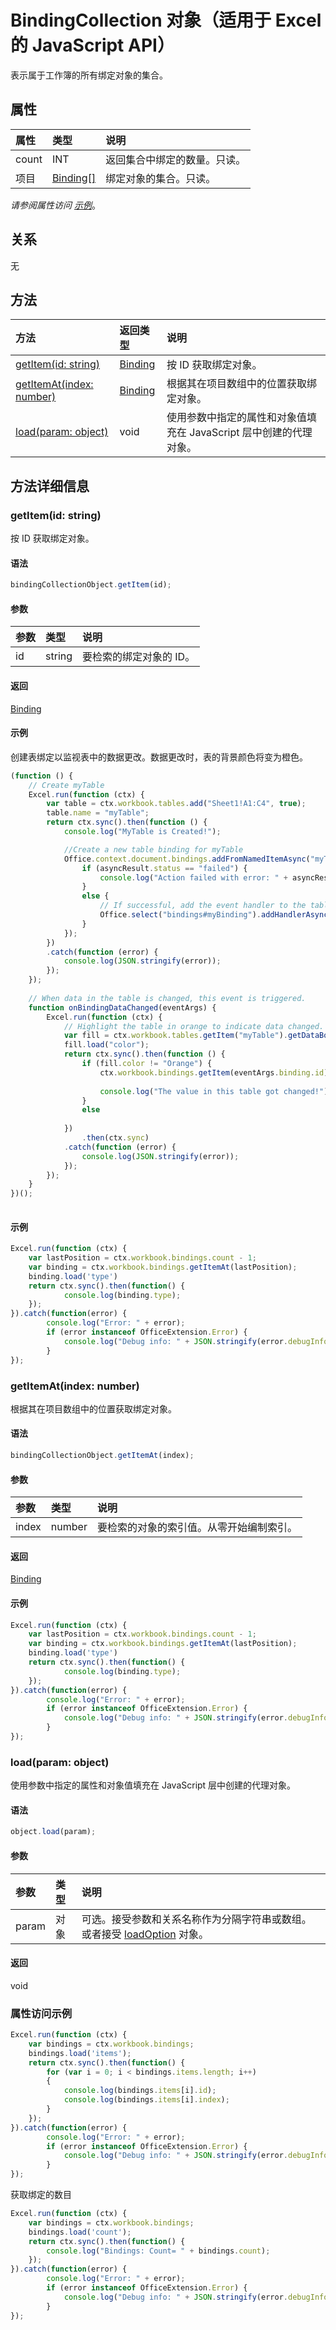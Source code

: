 # <a name="bindingcollection-object-(javascript-api-for-excel)"></a>BindingCollection 对象（适用于 Excel 的 JavaScript API）

表示属于工作簿的所有绑定对象的集合。

## <a name="properties"></a>属性

| 属性     | 类型   |说明
|:---------------|:--------|:----------|
|count|INT|返回集合中绑定的数量。只读。|
|项目|[Binding[]](binding.md)|绑定对象的集合。只读。|

_请参阅属性访问 [示例](#property-access-examples)_。

## <a name="relationships"></a>关系
无


## <a name="methods"></a>方法

| 方法           | 返回类型    |说明|
|:---------------|:--------|:----------|
|[getItem(id: string)](#getitemid-string)|[Binding](binding.md)|按 ID 获取绑定对象。|
|[getItemAt(index: number)](#getitematindex-number)|[Binding](binding.md)|根据其在项目数组中的位置获取绑定对象。|
|[load(param: object)](#loadparam-object)|void|使用参数中指定的属性和对象值填充在 JavaScript 层中创建的代理对象。|

## <a name="method-details"></a>方法详细信息


### <a name="getitem(id:-string)"></a>getItem(id: string)
按 ID 获取绑定对象。

#### <a name="syntax"></a>语法
```js
bindingCollectionObject.getItem(id);
```

#### <a name="parameters"></a>参数
| 参数    | 类型   |说明|
|:---------------|:--------|:----------|
|id|string|要检索的绑定对象的 ID。|

#### <a name="returns"></a>返回
[Binding](binding.md)

#### <a name="examples"></a>示例

创建表绑定以监视表中的数据更改。数据更改时，表的背景颜色将变为橙色。

```js
(function () {
    // Create myTable
    Excel.run(function (ctx) {
        var table = ctx.workbook.tables.add("Sheet1!A1:C4", true);
        table.name = "myTable";
        return ctx.sync().then(function () {
            console.log("MyTable is Created!");

            //Create a new table binding for myTable
            Office.context.document.bindings.addFromNamedItemAsync("myTable", Office.CoercionType.Table, { id: "myBinding" }, function (asyncResult) {
                if (asyncResult.status == "failed") {
                    console.log("Action failed with error: " + asyncResult.error.message);
                }
                else {
                    // If successful, add the event handler to the table binding.
                    Office.select("bindings#myBinding").addHandlerAsync(Office.EventType.BindingDataChanged, onBindingDataChanged);
                }
            });
        })
        .catch(function (error) {
            console.log(JSON.stringify(error));
        });
    });
    
    // When data in the table is changed, this event is triggered.
    function onBindingDataChanged(eventArgs) {
        Excel.run(function (ctx) {
            // Highlight the table in orange to indicate data changed.
            var fill = ctx.workbook.tables.getItem("myTable").getDataBodyRange().format.fill;
            fill.load("color");
            return ctx.sync().then(function () {
                if (fill.color != "Orange") {
                    ctx.workbook.bindings.getItem(eventArgs.binding.id).getTable().getDataBodyRange().format.fill.color = "Orange";
 
                    console.log("The value in this table got changed!");
                }
                else
                    
            })
                .then(ctx.sync)
            .catch(function (error) {
                console.log(JSON.stringify(error));
            });
        });
    } 
})();
 


```



#### <a name="examples"></a>示例
```js
Excel.run(function (ctx) { 
    var lastPosition = ctx.workbook.bindings.count - 1;
    var binding = ctx.workbook.bindings.getItemAt(lastPosition);
    binding.load('type')
    return ctx.sync().then(function() {
            console.log(binding.type); 
    });
}).catch(function(error) {
        console.log("Error: " + error);
        if (error instanceof OfficeExtension.Error) {
            console.log("Debug info: " + JSON.stringify(error.debugInfo));
        }
});
```


### <a name="getitemat(index:-number)"></a>getItemAt(index: number)
根据其在项目数组中的位置获取绑定对象。

#### <a name="syntax"></a>语法
```js
bindingCollectionObject.getItemAt(index);
```

#### <a name="parameters"></a>参数
| 参数    | 类型   |说明|
|:---------------|:--------|:----------|
|index|number|要检索的对象的索引值。从零开始编制索引。|

#### <a name="returns"></a>返回
[Binding](binding.md)

#### <a name="examples"></a>示例
```js
Excel.run(function (ctx) { 
    var lastPosition = ctx.workbook.bindings.count - 1;
    var binding = ctx.workbook.bindings.getItemAt(lastPosition);
    binding.load('type')
    return ctx.sync().then(function() {
            console.log(binding.type); 
    });
}).catch(function(error) {
        console.log("Error: " + error);
        if (error instanceof OfficeExtension.Error) {
            console.log("Debug info: " + JSON.stringify(error.debugInfo));
        }
});
```


### <a name="load(param:-object)"></a>load(param: object)
使用参数中指定的属性和对象值填充在 JavaScript 层中创建的代理对象。

#### <a name="syntax"></a>语法
```js
object.load(param);
```

#### <a name="parameters"></a>参数
| 参数    | 类型   |说明|
|:---------------|:--------|:----------|
|param|对象|可选。接受参数和关系名称作为分隔字符串或数组。或者接受 [loadOption](loadoption.md) 对象。|

#### <a name="returns"></a>返回
void
### <a name="property-access-examples"></a>属性访问示例

```js
Excel.run(function (ctx) { 
    var bindings = ctx.workbook.bindings;
    bindings.load('items');
    return ctx.sync().then(function() {
        for (var i = 0; i < bindings.items.length; i++)
        {
            console.log(bindings.items[i].id);
            console.log(bindings.items[i].index);
        }
    });
}).catch(function(error) {
        console.log("Error: " + error);
        if (error instanceof OfficeExtension.Error) {
            console.log("Debug info: " + JSON.stringify(error.debugInfo));
        }
});
```
获取绑定的数目

```js
Excel.run(function (ctx) { 
    var bindings = ctx.workbook.bindings;
    bindings.load('count');
    return ctx.sync().then(function() {
        console.log("Bindings: Count= " + bindings.count);
    });
}).catch(function(error) {
        console.log("Error: " + error);
        if (error instanceof OfficeExtension.Error) {
            console.log("Debug info: " + JSON.stringify(error.debugInfo));
        }
});
```
